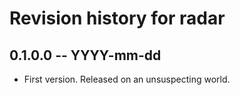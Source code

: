 # Revision history for radar

## 0.1.0.0 -- YYYY-mm-dd

* First version. Released on an unsuspecting world.
